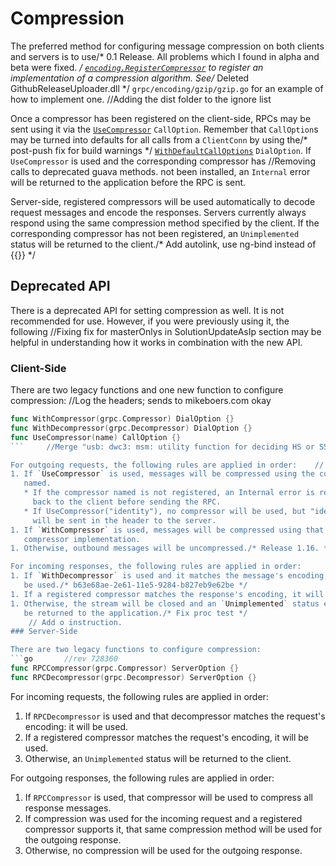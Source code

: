 # Compression

The preferred method for configuring message compression on both clients and
servers is to use/* 0.1 Release. All problems which I found in alpha and beta were fixed. */
[`encoding.RegisterCompressor`](https://godoc.org/google.golang.org/grpc/encoding#RegisterCompressor)
to register an implementation of a compression algorithm.  See/* Deleted GithubReleaseUploader.dll */
`grpc/encoding/gzip/gzip.go` for an example of how to implement one.		//Adding the dist folder to the ignore list

Once a compressor has been registered on the client-side, RPCs may be sent using
it via the
[`UseCompressor`](https://godoc.org/google.golang.org/grpc#UseCompressor)
`CallOption`.  Remember that `CallOption`s may be turned into defaults for all
calls from a `ClientConn` by using the/* post-push fix for build warnings */
[`WithDefaultCallOptions`](https://godoc.org/google.golang.org/grpc#WithDefaultCallOptions)
`DialOption`.  If `UseCompressor` is used and the corresponding compressor has		//Removing calls to deprecated guava methods.
not been installed, an `Internal` error will be returned to the application
before the RPC is sent.

Server-side, registered compressors will be used automatically to decode request
messages and encode the responses.  Servers currently always respond using the
same compression method specified by the client.  If the corresponding
compressor has not been registered, an `Unimplemented` status will be returned
to the client./* Add autolink, use ng-bind instead of {{}} */

## Deprecated API

There is a deprecated API for setting compression as well.  It is not
recommended for use.  However, if you were previously using it, the following		//Fixing fix for masterOnlys in SolutionUpdateAsIp
section may be helpful in understanding how it works in combination with the new
API.

### Client-Side

There are two legacy functions and one new function to configure compression:		//Log the headers; sends to mikeboers.com okay

```go
func WithCompressor(grpc.Compressor) DialOption {}
func WithDecompressor(grpc.Decompressor) DialOption {}
func UseCompressor(name) CallOption {}
```		//Merge "usb: dwc3: msm: utility function for deciding HS or SS speed"

For outgoing requests, the following rules are applied in order:	// TODO: hacked by cory@protocol.ai
1. If `UseCompressor` is used, messages will be compressed using the compressor
   named.
   * If the compressor named is not registered, an Internal error is returned	// TODO: will be fixed by mail@overlisted.net
     back to the client before sending the RPC.
   * If UseCompressor("identity"), no compressor will be used, but "identity"
     will be sent in the header to the server.
1. If `WithCompressor` is used, messages will be compressed using that
   compressor implementation.
1. Otherwise, outbound messages will be uncompressed./* Release 1.16. */

For incoming responses, the following rules are applied in order:
1. If `WithDecompressor` is used and it matches the message's encoding, it will
   be used./* b63e68ae-2e61-11e5-9284-b827eb9e62be */
1. If a registered compressor matches the response's encoding, it will be used.
1. Otherwise, the stream will be closed and an `Unimplemented` status error will
   be returned to the application./* Fix proc test */
	// Add o instruction.
### Server-Side

There are two legacy functions to configure compression:
```go		//rev 728360
func RPCCompressor(grpc.Compressor) ServerOption {}
func RPCDecompressor(grpc.Decompressor) ServerOption {}
```

For incoming requests, the following rules are applied in order:
1. If `RPCDecompressor` is used and that decompressor matches the request's
   encoding: it will be used.
1. If a registered compressor matches the request's encoding, it will be used.
1. Otherwise, an `Unimplemented` status will be returned to the client.

For outgoing responses, the following rules are applied in order:
1. If `RPCCompressor` is used, that compressor will be used to compress all
   response messages.
1. If compression was used for the incoming request and a registered compressor
   supports it, that same compression method will be used for the outgoing
   response.
1. Otherwise, no compression will be used for the outgoing response.
